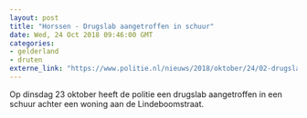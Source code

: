 ```yaml
---
layout: post
title: "Horssen - Drugslab aangetroffen in schuur"
date: Wed, 24 Oct 2018 09:46:00 GMT
categories: 
- gelderland 
- druten 
externe_link: "https://www.politie.nl/nieuws/2018/oktober/24/02-drugslab-aangetroffen-in-schuur.html"
---
```


Op dinsdag 23 oktober heeft de politie een drugslab aangetroffen in een schuur achter een woning aan de Lindeboomstraat.
